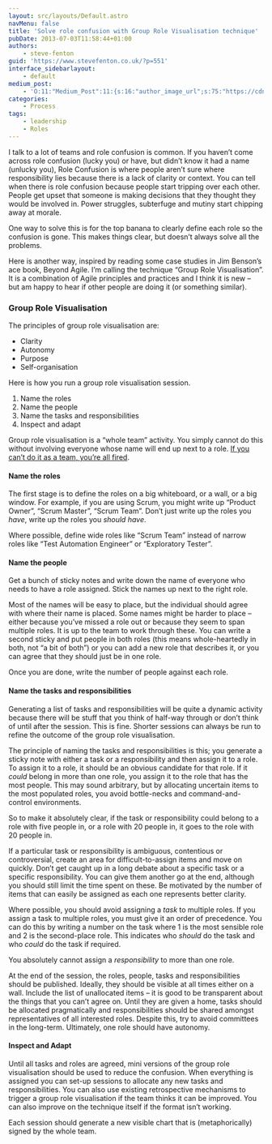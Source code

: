 ```yaml
---
layout: src/layouts/Default.astro
navMenu: false
title: 'Solve role confusion with Group Role Visualisation technique'
pubDate: 2013-07-03T11:58:44+01:00
authors:
    - steve-fenton
guid: 'https://www.stevefenton.co.uk/?p=551'
interface_sidebarlayout:
    - default
medium_post:
    - 'O:11:"Medium_Post":11:{s:16:"author_image_url";s:75:"https://cdn-images-1.medium.com/fit/c/400/400/1*eXkhfEuF41g5W_xnc_ydLA.jpeg";s:10:"author_url";s:38:"https://medium.com/@steve.fenton.co.uk";s:11:"byline_name";N;s:12:"byline_email";N;s:10:"cross_link";s:3:"yes";s:2:"id";s:12:"4dff22b470c3";s:21:"follower_notification";s:3:"yes";s:7:"license";s:19:"all-rights-reserved";s:14:"publication_id";s:2:"-1";s:6:"status";s:5:"draft";s:3:"url";s:51:"https://medium.com/@steve.fenton.co.uk/4dff22b470c3";}'
categories:
    - Process
tags:
    - leadership
    - Roles
---
```


I talk to a lot of teams and role confusion is common. If you haven’t come across role confusion (lucky you) or have, but didn’t know it had a name (unlucky you), Role Confusion is where people aren’t sure where responsibility lies because there is a lack of clarity or context. You can tell when there is role confusion because people start tripping over each other. People get upset that someone is making decisions that they thought they would be involved in. Power struggles, subterfuge and mutiny start chipping away at morale.

One way to solve this is for the top banana to clearly define each role so the confusion is gone. This makes things clear, but doesn’t always solve all the problems.

Here is another way, inspired by reading some case studies in Jim Benson’s ace book, Beyond Agile. I’m calling the technique “Group Role Visualisation”. It is a combination of Agile principles and practices and I think it is new – but am happy to hear if other people are doing it (or something similar).

### Group Role Visualisation

The principles of group role visualisation are:

- Clarity
- Autonomy
- Purpose
- Self-organisation

Here is how you run a group role visualisation session.

1. Name the roles
2. Name the people
3. Name the tasks and responsibilities
4. Inspect and adapt

Group role visualisation is a “whole team” activity. You simply cannot do this without involving everyone whose name will end up next to a role. [If you can’t do it as a team, you’re all fired](https://youtu.be/pGFGD5pj03M).

#### Name the roles

The first stage is to define the roles on a big whiteboard, or a wall, or a big window. For example, if you are using Scrum, you might write up “Product Owner”, “Scrum Master”, “Scrum Team”. Don’t just write up the roles you *have*, write up the roles you *should have*.

Where possible, define wide roles like “Scrum Team” instead of narrow roles like “Test Automation Engineer” or “Exploratory Tester”.

#### Name the people

Get a bunch of sticky notes and write down the name of everyone who needs to have a role assigned. Stick the names up next to the right role.

Most of the names will be easy to place, but the individual should agree with where their name is placed. Some names might be harder to place – either because you’ve missed a role out or because they seem to span multiple roles. It is up to the team to work through these. You can write a second sticky and put people in both roles (this means whole-heartedly in both, not “a bit of both”) or you can add a new role that describes it, or you can agree that they should just be in one role.

Once you are done, write the number of people against each role.

#### Name the tasks and responsibilities

Generating a list of tasks and responsibilities will be quite a dynamic activity because there will be stuff that you think of half-way through or don’t think of until after the session. This is fine. Shorter sessions can always be run to refine the outcome of the group role visualisation.

The principle of naming the tasks and responsibilities is this; you generate a sticky note with either a task or a responsibility and then assign it to a role. To assign it to a role, it should be an obvious candidate for that role. If it *could* belong in more than one role, you assign it to the role that has the most people. This may sound arbitrary, but by allocating uncertain items to the most populated roles, you avoid bottle-necks and command-and-control environments.

So to make it absolutely clear, if the task or responsibility could belong to a role with five people in, or a role with 20 people in, it goes to the role with 20 people in.

If a particular task or responsibility is ambiguous, contentious or controversial, create an area for difficult-to-assign items and move on quickly. Don’t get caught up in a long debate about a specific task or a specific responsibility. You can give them another go at the end, although you should still limit the time spent on these. Be motivated by the number of items that can easily be assigned as each one represents better clarity.

Where possible, you should avoid assigning a *task* to multiple roles. If you assign a task to multiple roles, you must give it an order of precedence. You can do this by writing a number on the task where 1 is the most sensible role and 2 is the second-place role. This indicates who *should* do the task and who *could* do the task if required.

You absolutely cannot assign a *responsibility* to more than one role.

At the end of the session, the roles, people, tasks and responsibilities should be published. Ideally, they should be visible at all times either on a wall. Include the list of unallocated items – it is good to be transparent about the things that you can’t agree on. Until they are given a home, tasks should be allocated pragmatically and responsibilities should be shared amongst representatives of all interested roles. Despite this, try to avoid committees in the long-term. Ultimately, one role should have autonomy.

#### Inspect and Adapt

Until all tasks and roles are agreed, mini versions of the group role visualisation should be used to reduce the confusion. When everything is assigned you can set-up sessions to allocate any new tasks and responsibilities. You can also use existing retrospective mechanisms to trigger a group role visualisation if the team thinks it can be improved. You can also improve on the technique itself if the format isn’t working.

Each session should generate a new visible chart that is (metaphorically) signed by the whole team.